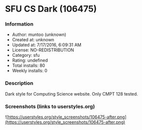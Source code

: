 # SFU CS Dark (106475)

### Information
- Author: muntoo (unknown)
- Created at: unknown
- Updated at: 7/17/2016, 6:09:31 AM
- License: NO-REDISTRIBUTION
- Category: sfu
- Rating: undefined
- Total installs: 80
- Weekly installs: 0


### Description
Dark style for Computing Science website. Only CMPT 128 tested.


### Screenshots (links to userstyles.org)
![https://userstyles.org/style_screenshots/106475-after.png](https://userstyles.org/style_screenshots/106475-after.png)


